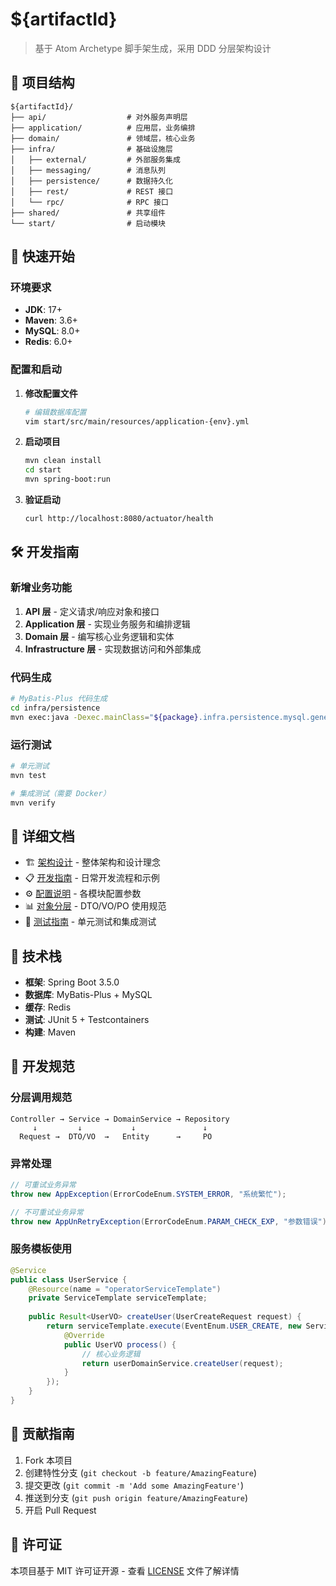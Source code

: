 # ${artifactId}

> 基于 Atom Archetype 脚手架生成，采用 DDD 分层架构设计

## 📁 项目结构

```
${artifactId}/
├── api/                  # 对外服务声明层
├── application/          # 应用层，业务编排
├── domain/               # 领域层，核心业务
├── infra/                # 基础设施层
│   ├── external/         # 外部服务集成
│   ├── messaging/        # 消息队列
│   ├── persistence/      # 数据持久化
│   ├── rest/             # REST 接口
│   └── rpc/              # RPC 接口
├── shared/               # 共享组件
└── start/                # 启动模块
```

## 🚀 快速开始

### 环境要求

- **JDK**: 17+
- **Maven**: 3.6+
- **MySQL**: 8.0+
- **Redis**: 6.0+

### 配置和启动

1. **修改配置文件**
   ```bash
   # 编辑数据库配置
   vim start/src/main/resources/application-{env}.yml
   ```

2. **启动项目**
   ```bash
   mvn clean install
   cd start
   mvn spring-boot:run
   ```

3. **验证启动**
   ```bash
   curl http://localhost:8080/actuator/health
   ```

## 🛠️ 开发指南

### 新增业务功能

1. **API 层** - 定义请求/响应对象和接口
2. **Application 层** - 实现业务服务和编排逻辑
3. **Domain 层** - 编写核心业务逻辑和实体
4. **Infrastructure 层** - 实现数据访问和外部集成

### 代码生成

```bash
# MyBatis-Plus 代码生成
cd infra/persistence
mvn exec:java -Dexec.mainClass="${package}.infra.persistence.mysql.generator.MyBatisPlusGenerator"
```

### 运行测试

```bash
# 单元测试
mvn test

# 集成测试（需要 Docker）
mvn verify
```

## 📖 详细文档

- 🏗️ [架构设计](docs/architecture.md) - 整体架构和设计理念
- 📋 [开发指南](docs/usage-guide.md) - 日常开发流程和示例
- ⚙️ [配置说明](docs/configuration.md) - 各模块配置参数
- 📊 [对象分层](docs/object-layering.md) - DTO/VO/PO 使用规范
- 🧪 [测试指南](docs/test-guide.md) - 单元测试和集成测试

## 🔧 技术栈

- **框架**: Spring Boot 3.5.0
- **数据库**: MyBatis-Plus + MySQL
- **缓存**: Redis
- **测试**: JUnit 5 + Testcontainers
- **构建**: Maven

## 📝 开发规范

### 分层调用规范

```text
Controller → Service → DomainService → Repository
     ↓         ↓           ↓               ↓
  Request →  DTO/VO  →   Entity      →     PO
```

### 异常处理

```java
// 可重试业务异常
throw new AppException(ErrorCodeEnum.SYSTEM_ERROR, "系统繁忙");

// 不可重试业务异常  
throw new AppUnRetryException(ErrorCodeEnum.PARAM_CHECK_EXP, "参数错误");
```

### 服务模板使用

```java
@Service
public class UserService {
    @Resource(name = "operatorServiceTemplate")
    private ServiceTemplate serviceTemplate;
    
    public Result<UserVO> createUser(UserCreateRequest request) {
        return serviceTemplate.execute(EventEnum.USER_CREATE, new ServiceCallback<UserVO>() {
            @Override
            public UserVO process() {
                // 核心业务逻辑
                return userDomainService.createUser(request);
            }
        });
    }
}
```

## 🤝 贡献指南

1. Fork 本项目
2. 创建特性分支 (`git checkout -b feature/AmazingFeature`)
3. 提交更改 (`git commit -m 'Add some AmazingFeature'`)
4. 推送到分支 (`git push origin feature/AmazingFeature`)
5. 开启 Pull Request

## 📄 许可证

本项目基于 MIT 许可证开源 - 查看 [LICENSE](LICENSE) 文件了解详情
```
